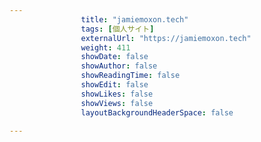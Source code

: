 ---
                title: "jamiemoxon.tech"
                tags: [個人サイト]
                externalUrl: "https://jamiemoxon.tech"
                weight: 411
                showDate: false
                showAuthor: false
                showReadingTime: false
                showEdit: false
                showLikes: false
                showViews: false
                layoutBackgroundHeaderSpace: false
                ---

